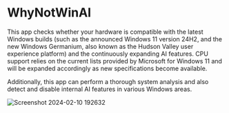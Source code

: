 # WhyNotWinAI
This app checks whether your hardware is compatible with the latest Windows builds (such as the announced Windows 11 version 24H2, and the new Windows Germanium, also known as the Hudson Valley user experience platform) and the continuously expanding AI features. CPU support relies on the current lists provided by Microsoft for Windows 11 and will be expanded accordingly as new specifications become available. 

Additionally, this app can perform a thorough system analysis and also detect and disable internal AI features in various Windows areas. 

![Screenshot 2024-02-10 192632](https://github.com/builtbybel/WhyNotWinAI/assets/57478606/9ffd826b-0e71-43ac-9735-9a1f5ee5741a)
